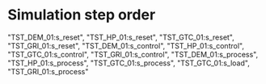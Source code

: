 # Simulation step order
"TST_DEM_01:s_reset",
"TST_HP_01:s_reset",
"TST_GTC_01:s_reset",
"TST_GRI_01:s_reset",
"TST_DEM_01:s_control",
"TST_HP_01:s_control",
"TST_GTC_01:s_control",
"TST_GRI_01:s_control",
"TST_DEM_01:s_process",
"TST_HP_01:s_process",
"TST_GTC_01:s_process",
"TST_GTC_01:s_load",
"TST_GRI_01:s_process"

